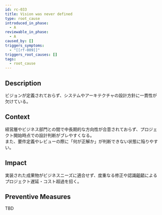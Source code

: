 ```yaml
---
id: rc-033
title: Vision was never defined
type: root_cause
introduced_in_phase:
  - A
reviewable_in_phase:
  - A
caused_by: []
triggers_symptoms:
  - "[[rf-009]]"
triggers_root_causes: []
tags:
  - root_cause
---
```


## Description
ビジョンが定義されておらず、システムやアーキテクチャの設計方針に一貫性が欠けている。

## Context
経営層やビジネス部門との間で中長期的な方向性が合意されておらず、プロジェクト開始時点での設計判断がブレやすくなる。  
また、要件定義やレビューの際に「何が正解か」が判断できない状態に陥りやすい。

## Impact
実装された成果物がビジネスニーズに適合せず、度重なる修正や認識齟齬によるプロジェクト遅延・コスト超過を招く。

## Preventive Measures
TBD